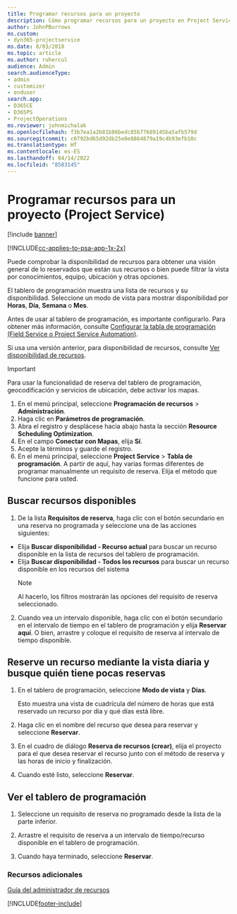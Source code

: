 ```yaml
---
title: Programar recursos para un proyecto
description: Cómo programar recursos para un proyecto en Project Service
author: JohnPBurrows
ms.custom:
- dyn365-projectservice
ms.date: 8/03/2018
ms.topic: article
ms.author: ruhercul
audience: Admin
search.audienceType:
- admin
- customizer
- enduser
search.app:
- D365CE
- D365PS
- ProjectOperations
ms.reviewer: johnmichalak
ms.openlocfilehash: f3b7ea1a2b81b86bedc85b77689145ba5afb579d
ms.sourcegitcommit: c0792bd65d92db25e0e8864879a19c4b93efb10c
ms.translationtype: HT
ms.contentlocale: es-ES
ms.lasthandoff: 04/14/2022
ms.locfileid: "8583145"
---
```

# <a name="schedule-resources-for-a-project-project-service"></a>Programar recursos para un proyecto (Project Service)

[!include [banner](../includes/psa-now-project-operations.md)]

[!INCLUDE[cc-applies-to-psa-app-1x-2x](../includes/cc-applies-to-psa-app-1x-2x.md)]

Puede comprobar la disponibilidad de recursos para obtener una visión general de lo reservados que están sus recursos o bien puede filtrar la vista por conocimientos, equipo, ubicación y otras opciones.  
  
El tablero de programación muestra una lista de recursos y su disponibilidad. Seleccione un modo de vista para mostrar disponibilidad por **Horas**, **Día**, **Semana** o **Mes**.  
  
Antes de usar al tablero de programación, es importante configurarlo. Para obtener más información, consulte [Configurar la tabla de programación (Field Service o Project Service Automation)](/dynamics365/field-service/configure-schedule-board).
  
Si usa una versión anterior, para disponibilidad de recursos, consulte [Ver disponibilidad de recursos](../psa/view-resource-availability.md).  

> [!IMPORTANT]
>  Para usar la funcionalidad de reserva del tablero de programación, geocodificación y servicios de ubicación, debe activar los mapas.  
> 
> 1. En el menú principal, seleccione **Programación de recursos** > **Administración**.  
> 2. Haga clic en **Parámetros de programación**.  
> 3. Abra el registro y desplácese hacia abajo hasta la sección **Resource Scheduling Optimization**.  
> 4. En el campo **Conectar con Mapas**, elija **Sí**.  
> 5. Acepte la términos y guarde el registro.  
> 6. En el menú principal, seleccione **Project Service** > **Tabla de programación**. A partir de aquí, hay varias formas diferentes de programar manualmente un requisito de reserva. Elija el método que funcione para usted.
  
## <a name="find-available-resources"></a>Buscar recursos disponibles

1.  De la lista **Requisitos de reserva**, haga clic con el botón secundario en una reserva no programada y seleccione una de las acciones siguientes:  
  
- Elija **Buscar disponibilidad - Recurso actual** para buscar un recurso disponible en la lista de recursos del tablero de programación.  
- Elija **Buscar disponibilidad - Todos los recursos** para buscar un recurso disponible en los recursos del sistema  
   > [!NOTE]
   >  Al hacerlo, los filtros mostrarán las opciones del requisito de reserva seleccionado.  
  
2. Cuando vea un intervalo disponible, haga clic con el botón secundario en el intervalo de tiempo en el tablero de programación y elija **Reservar aquí**. O bien, arrastre y coloque el requisito de reserva al intervalo de tiempo disponible.  
  

## <a name="book-a-resource-using-the-daily-view-and-find-whos-under-booked"></a>Reserve un recurso mediante la vista diaria y busque quién tiene pocas reservas
  
1.  En el tablero de programación, seleccione **Modo de vista** y **Días**.  
  
    Esto muestra una vista de cuadrícula del número de horas que está reservado un recurso por día y qué días está libre.  
  
2.  Haga clic en el nombre del recurso que desea para reservar y seleccione **Reservar**.  
  
3.  En el cuadro de diálogo **Reserva de recursos (crear)**, elija el proyecto para el que desea reservar el recurso junto con el método de reserva y las horas de inicio y finalización.  
  
4.  Cuando esté listo, seleccione **Reservar**.  
  
## <a name="view-to-the-schedule-board"></a>Ver el tablero de programación
  
1.  Seleccione un requisito de reserva no programado desde la lista de la parte inferior.  
  
2.  Arrastre el requisito de reserva a un intervalo de tiempo/recurso disponible en el tablero de programación.  
  
3.  Cuando haya terminado, seleccione **Reservar**.  
  
### <a name="additional-resources"></a>Recursos adicionales  
 [Guía del administrador de recursos](../psa/resource-manager-guide.md)


[!INCLUDE[footer-include](../includes/footer-banner.md)]
